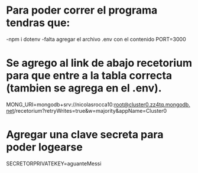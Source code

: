 # Para poder correr el programa tendras que:
-npm i dotenv
-falta agregar el archivo .env con el contenido
PORT=3000

# Se agrego al link de abajo recetorium para que entre a la tabla correcta (tambien se agrega en el .env).  
MONG_URI=mongodb+srv://nicolasrocca10:root@cluster0.zz4tq.mongodb.net/recetorium?retryWrites=true&w=majority&appName=Cluster0

# Agregar una clave secreta para poder logearse
SECRETORPRIVATEKEY=aguanteMessi